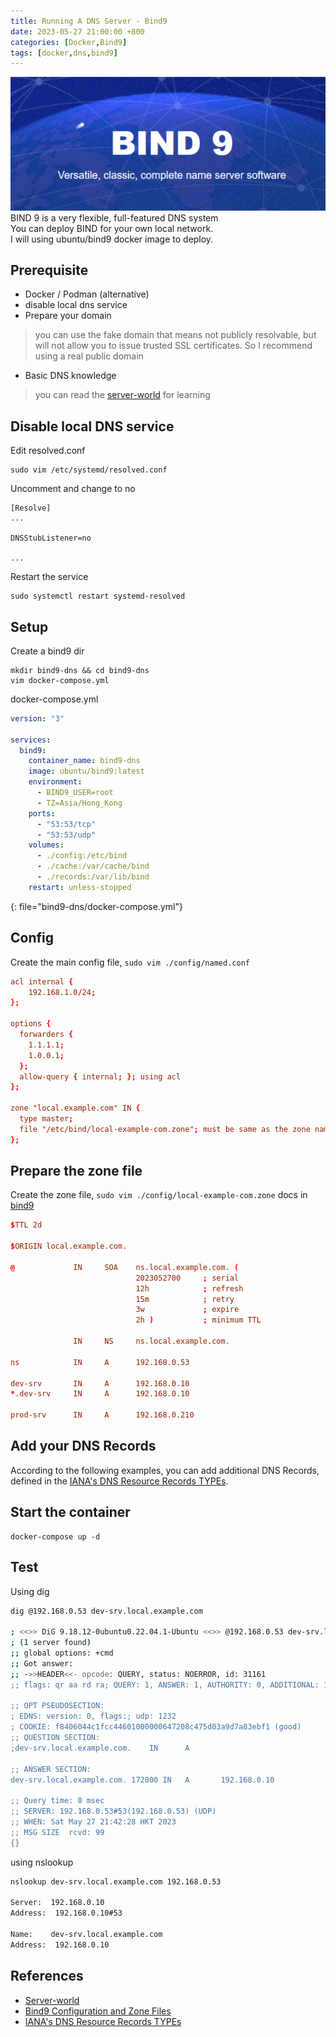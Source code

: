 ```yaml
---
title: Running A DNS Server - Bind9
date: 2023-05-27 21:00:00 +800
categories: [Docker,Bind9]
tags: [docker,dns,bind9]
---
```


![bind9](/assets/img/bind9.png)
BIND 9 is a very flexible, full-featured DNS system \
You can deploy BIND for your own local network. \
I will using ubuntu/bind9 docker image to deploy.

## Prerequisite
- Docker / Podman (alternative)
- disable local dns service 
- Prepare your domain
> you can use the fake domain that means not publicly resolvable, but will not allow you to issue trusted SSL certificates.
> So I recommend using a real public domain 
- Basic DNS knowledge 
> you can read the [server-world](https://www.server-world.info/en/note?os=Ubuntu_23.04&p=dns&f=1) for learning

## Disable local DNS service
Edit resolved.conf
```
sudo vim /etc/systemd/resolved.conf
```
Uncomment and change to no

```
[Resolve]
...

DNSStubListener=no

...
```

Restart the service
```
sudo systemctl restart systemd-resolved
```

## Setup
Create a bind9 dir
```
mkdir bind9-dns && cd bind9-dns
vim docker-compose.yml
```
docker-compose.yml
```yml
version: "3"

services:
  bind9:
    container_name: bind9-dns
    image: ubuntu/bind9:latest
    environment:
      - BIND9_USER=root
      - TZ=Asia/Hong_Kong
    ports:
      - "53:53/tcp"
      - "53:53/udp"
    volumes:
      - ./config:/etc/bind
      - ./cache:/var/cache/bind
      - ./records:/var/lib/bind
    restart: unless-stopped
```
{: file="bind9-dns/docker-compose.yml"}

## Config 
Create the main config file, `sudo vim ./config/named.conf`
```conf
acl internal {
    192.168.1.0/24;
};

options {
  forwarders {
    1.1.1.1;
    1.0.0.1;
  };
  allow-query { internal; }; using acl
};

zone "local.example.com" IN {
  type master;
  file "/etc/bind/local-example-com.zone"; must be same as the zone name
};
```

## Prepare the zone file
Create the zone file, `sudo vim ./config/local-example-com.zone`
docs in [bind9](https://bind9.readthedocs.io/en/v9.18.15/chapter3.html#example-com-base-zone-file)
```conf
$TTL 2d

$ORIGIN local.example.com.

@             IN     SOA    ns.local.example.com. (
                            2023052700     ; serial
                            12h            ; refresh
                            15m            ; retry
                            3w             ; expire
                            2h )           ; minimum TTL

              IN     NS     ns.local.example.com.

ns            IN     A      192.168.0.53

dev-srv       IN     A      192.168.0.10
*.dev-srv     IN     A      192.168.0.10

prod-srv      IN     A      192.168.0.210

```
## Add your DNS Records
According to the following examples, you can add additional DNS Records, defined in the [IANA's DNS Resource Records TYPEs](https://www.iana.org/assignments/dns-parameters/dns-parameters.xhtml#dns-parameters-4).

## Start the container
```
docker-compose up -d
```

## Test
Using dig
```sh
dig @192.168.0.53 dev-srv.local.example.com

; <<>> DiG 9.18.12-0ubuntu0.22.04.1-Ubuntu <<>> @192.168.0.53 dev-srv.local.example.com
; (1 server found)
;; global options: +cmd
;; Got answer:
;; ->>HEADER<<- opcode: QUERY, status: NOERROR, id: 31161
;; flags: qr aa rd ra; QUERY: 1, ANSWER: 1, AUTHORITY: 0, ADDITIONAL: 1

;; OPT PSEUDOSECTION:
; EDNS: version: 0, flags:; udp: 1232
; COOKIE: f8406044c1fcc44601000000647208c475d03a9d7a83ebf1 (good)
;; QUESTION SECTION:
;dev-srv.local.example.com.    IN      A

;; ANSWER SECTION:
dev-srv.local.example.com. 172800 IN   A       192.168.0.10

;; Query time: 0 msec
;; SERVER: 192.168.0.53#53(192.168.0.53) (UDP)
;; WHEN: Sat May 27 21:42:28 HKT 2023
;; MSG SIZE  rcvd: 99
{}
```

using nslookup
```sh
nslookup dev-srv.local.example.com 192.168.0.53

Server:  192.168.0.10
Address:  192.168.0.10#53

Name:    dev-srv.local.example.com
Address:  192.168.0.10
```
## References
- [Server-world](https://www.server-world.info/en/note?os=Ubuntu_23.04&p=dns&f=1)
- [Bind9 Configuration and Zone Files](https://bind9.readthedocs.io/en/v9_18_10/chapter3.html)
- [IANA's DNS Resource Records TYPEs](https://www.iana.org/assignments/dns-parameters/dns-parameters.xhtml#dns-parameters-4)

